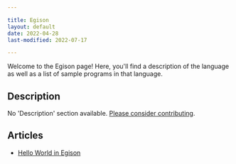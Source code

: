 ```yaml
---

title: Egison
layout: default
date: 2022-04-28
last-modified: 2022-07-17

---
```


Welcome to the Egison page! Here, you'll find a description of the language as well as a list of sample programs in that language.

## Description

No 'Description' section available. [Please consider contributing](https://github.com/TheRenegadeCoder/sample-programs-website).

## Articles

- [Hello World in Egison](https://sampleprograms.io/projects/hello-world/egison)
